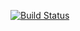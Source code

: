 
[![Build Status](https://travis-ci.org/ElenaNazarova/lab5.svg?branch=master)](https://travis-ci.org/ElenaNazarova/lab5)
